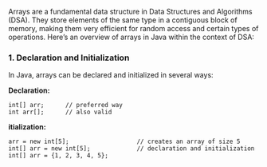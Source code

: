 Arrays are a fundamental data structure in Data Structures and Algorithms (DSA). They store elements of the same type in a contiguous block of memory, making them very efficient for random access and certain types of operations. Here’s an overview of arrays in Java within the context of DSA:

### 1. Declaration and Initialization
In Java, arrays can be declared and initialized in several ways:

**Declaration:**
```
int[] arr;      // preferred way
int arr[];      // also valid
```

**itialization:**
```
arr = new int[5];                   // creates an array of size 5
int[] arr = new int[5];             // declaration and initialization
int[] arr = {1, 2, 3, 4, 5};

```
